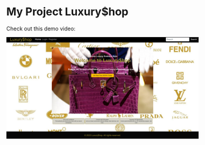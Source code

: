 # My Project Luxury$hop

Check out this demo video:

[![Watch the video](video/sitereview_thumbnail.png)](video/sitereview.mkv)